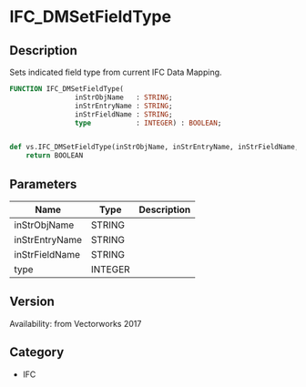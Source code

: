 # IFC_DMSetFieldType

## Description
Sets indicated field type from current IFC Data Mapping.

```pascal
FUNCTION IFC_DMSetFieldType(
				inStrObjName   : STRING;
				inStrEntryName : STRING;
				inStrFieldName : STRING;
				type           : INTEGER) : BOOLEAN;
```

```python

def vs.IFC_DMSetFieldType(inStrObjName, inStrEntryName, inStrFieldName, type):
    return BOOLEAN
```

## Parameters
|Name|Type|Description|
|---|---|---|
|inStrObjName|STRING||
|inStrEntryName|STRING||
|inStrFieldName|STRING||
|type|INTEGER||

## Version
Availability: from Vectorworks 2017
## Category
* IFC

